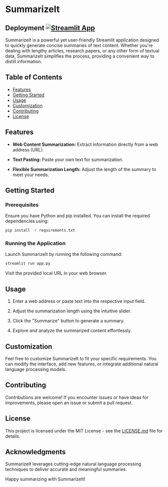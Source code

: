 # SummarizeIt
## Deployment  [![Streamlit App](https://static.streamlit.io/badges/streamlit_badge_black_white.svg)](https://summarizeit.streamlit.app/)

SummarizeIt is a powerful yet user-friendly Streamlit application designed to quickly generate concise summaries of text content. Whether you're dealing with lengthy articles, research papers, or any other form of textual data, SummarizeIt simplifies the process, providing a convenient way to distill information.

## Table of Contents

- [Features](#features)
- [Getting Started](#getting-started)
- [Usage](#usage)
- [Customization](#customization)
- [Contributing](#contributing)
- [License](#license)

## Features

- **Web Content Summarization:** Extract information directly from a web address (URL).
  
- **Text Pasting:** Paste your own text for summarization.

- **Flexible Summarization Length:** Adjust the length of the summary to meet your needs.

## Getting Started

### Prerequisites


Ensure you have Python and pip installed. You can install the required dependencies using:

```bash
pip install -r requirements.txt
```

### Running the Application

Launch SummarizeIt by running the following command:

```bash
streamlit run app.py
```

Visit the provided local URL in your web browser.

## Usage

1. Enter a web address or paste text into the respective input field.

2. Adjust the summarization length using the intuitive slider.

3. Click the "Summarize" button to generate a summary.

4. Explore and analyze the summarized content effortlessly.

## Customization

Feel free to customize SummarizeIt to fit your specific requirements. You can modify the interface, add new features, or integrate additional natural language processing models.

## Contributing

Contributions are welcome! If you encounter issues or have ideas for improvements, please open an issue or submit a pull request.

## License

This project is licensed under the MIT License - see the [LICENSE.md](LICENSE.md) file for details.

## Acknowledgments

SummarizeIt leverages cutting-edge natural language processing techniques to deliver accurate and meaningful summaries.

Happy summarizing with SummarizeIt!
```
